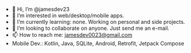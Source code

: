 - 👋 Hi, I’m @jamesdev23
- 👀 I’m interested in web/desktop/mobile apps.
- 🌱 I’m currently learning: none. Working on personal and side projects.
- 💞️ I’m looking to collaborate on anyone. Just send me an e-mail.
- 📫 How to reach me: jamesdev0023@gmail.com
- Mobile Dev.: Kotlin, Java, SQLite, Android, Retrofit, Jetpack Compose

<!---
jamesdev23/jamesdev23 is a ✨ special ✨ repository because its `README.md` (this file) appears on your GitHub profile.
You can click the Preview link to take a look at your changes.
--->
